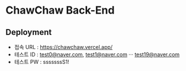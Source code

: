 # ChawChaw Back-End

## Deployment

- 접속 URL : https://chawchaw.vercel.app/
- 테스트 ID : test0@naver.com, test1@naver.com ··· test19@naver.com
- 테스트 PW : sssssssS1!
